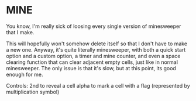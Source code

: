 # MINE

You know, I'm really sick of loosing every single version of minesweeper that I make. 

This will hopefully won't somehow delete itself so that I don't have to make a new one. Anyway, it's quite literally minesweeper, with both a quick start option and a custom option, a timer and mine counter, and even a space clearing function that can clear adjacent empty cells, just like in normal minesweeper. The only issue is that it's slow, but at this point, its good enough for me. 

Controls:
2nd to reveal a cell
alpha to mark a cell with a flag (represented by multiplication symbol)

